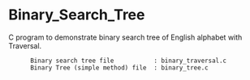 # Binary_Search_Tree
 C program to demonstrate binary search tree of English alphabet  with Traversal.
 
          Binary search tree file           : binary_traversal.c
          Binary Tree (simple method) file  : binary_tree.c


